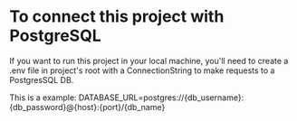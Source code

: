 # To connect this project with PostgreSQL

If you want to run this project in your local machine, you'll need to create a .env file in project's root with a ConnectionString to make requests to a PostgresSQL DB.

This is a example: DATABASE_URL=postgres://{db_username}:{db_password}@{host}:{port}/{db_name}
